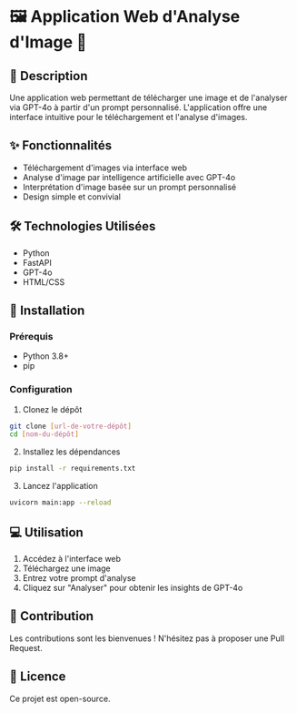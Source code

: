 # 🖼️ Application Web d'Analyse d'Image 🤖

## 📝 Description
Une application web permettant de télécharger une image et de l'analyser via GPT-4o à partir d'un prompt personnalisé. L'application offre une interface intuitive pour le téléchargement et l'analyse d'images.

## ✨ Fonctionnalités
- Téléchargement d'images via interface web
- Analyse d'image par intelligence artificielle avec GPT-4o
- Interprétation d'image basée sur un prompt personnalisé
- Design simple et convivial

## 🛠️ Technologies Utilisées
- Python
- FastAPI
- GPT-4o
- HTML/CSS

## 🚀 Installation

### Prérequis
- Python 3.8+
- pip

### Configuration
1. Clonez le dépôt
```bash
git clone [url-de-votre-dépôt]
cd [nom-du-dépôt]
```

2. Installez les dépendances
```bash
pip install -r requirements.txt
```

3. Lancez l'application
```bash
uvicorn main:app --reload
```

## 💻 Utilisation
1. Accédez à l'interface web
2. Téléchargez une image
3. Entrez votre prompt d'analyse
4. Cliquez sur "Analyser" pour obtenir les insights de GPT-4o

## 🤝 Contribution
Les contributions sont les bienvenues ! N'hésitez pas à proposer une Pull Request.

## 📜 Licence
Ce projet est open-source.